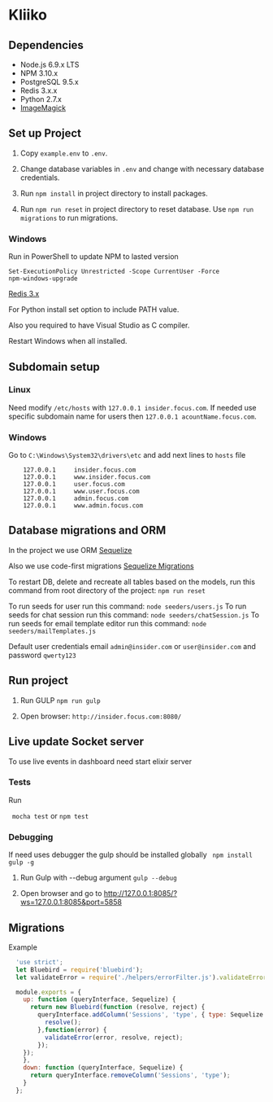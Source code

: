 # Kliiko

## Dependencies

  * Node.js 6.9.x LTS
  * NPM 3.10.x
  * PostgreSQL 9.5.x
  * Redis 3.x.x
  * Python 2.7.x
  * [ImageMagick](http://www.imagemagick.org/)

## Set up Project

1) Copy ``` example.env ```  to  ``` .env ```.

2) Change database variables in ``` .env ``` and change with necessary database credentials.

3) Run ``` npm install ``` in project directory to install packages.

4) Run ``` npm run reset ``` in project directory to reset database.
Use ``` npm run migrations ``` to run migrations.

### Windows

Run in PowerShell to update NPM to lasted version
```
Set-ExecutionPolicy Unrestricted -Scope CurrentUser -Force
npm-windows-upgrade
```

[Redis 3.x](https://github.com/ServiceStack/redis-windows/tree/master/downloads)

For Python install set option to include PATH value.

Also you required to have Visual Studio as C compiler.

Restart Windows when all installed.

##  Subdomain setup

### Linux

Need modify ``` /etc/hosts ``` with ``` 127.0.0.1 insider.focus.com ```.
If needed use specific subdomain name for users then ``` 127.0.0.1 acountName.focus.com ```.

### Windows

Go to ``` C:\Windows\System32\drivers\etc ```
and add next lines to ``` hosts ``` file
```     
    127.0.0.1     insider.focus.com
    127.0.0.1     www.insider.focus.com
    127.0.0.1     user.focus.com
    127.0.0.1     www.user.focus.com    
    127.0.0.1     admin.focus.com      
    127.0.0.1     www.admin.focus.com  
```   

## Database migrations and ORM

In the project we use ORM [Sequelize](http://docs.sequelizejs.com/en/latest/)

Also we use code-first migrations [Sequelize Migrations](http://docs.sequelizejs.com/en/latest/docs/migrations/)

To restart DB, delete and recreate all tables based on the models, run this command from root directory of the project:
``` npm run reset ```

To run seeds for user run this command: ``` node seeders/users.js ```
To run seeds for chat session run this command: ``` node seeders/chatSession.js ```
To run seeds for email template editor run this command: ``` node seeders/mailTemplates.js ```

Default user credentials email ``` admin@insider.com ``` or ``` user@insider.com ``` and password ``` qwerty123 ```

## Run project

1) Run GULP ``` npm run gulp ```

2) Open browser: ``` http://insider.focus.com:8080/ ```

## Live update Socket server
To use live events in dashboard need start elixir server

### Tests
Run

 ``` mocha test```
or
 ``` npm test ```

### Debugging
If need uses debugger the gulp should be installed globally ``` npm install gulp -g```

 1) Run Gulp with --debug argument ```gulp --debug ```

 2) Open browser and go to http://127.0.0.1:8085/?ws=127.0.0.1:8085&port=5858


## Migrations

Example

```js
  'use strict';
  let Bluebird = require('bluebird');
  let validateError = require('./helpers/errorFilter.js').validateError

  module.exports = {
    up: function (queryInterface, Sequelize) {
      return new Bluebird(function (resolve, reject) {
        queryInterface.addColumn('Sessions', 'type', { type: Sequelize.ENUM, values: ['focus', 'forum'] }).then(function() {
          resolve();
        },function(error) {
          validateError(error, resolve, reject);
        });
    });
    },
    down: function (queryInterface, Sequelize) {
      return queryInterface.removeColumn('Sessions', 'type');
    }
  };

```
